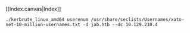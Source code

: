 [[Index.canvas|Index]]



```
./kerbrute_linux_amd64 userenum /usr/share/seclists/Usernames/xato-net-10-million-usernames.txt -d jab.htb --dc 10.129.210.4
```
